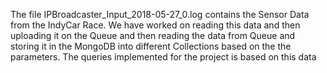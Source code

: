 The file IPBroadcaster_Input_2018-05-27_0.log contains the Sensor Data from the IndyCar Race. 
We have worked on reading this data and then uploading it on the Queue and then reading the data from Queue and storing it in the MongoDB into different Collections based on the the parameters. The queries implemented for the project is based on this data 

